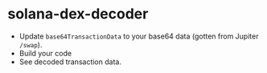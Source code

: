 # solana-dex-decoder

- Update `base64TransactionData` to your base64 data (gotten from Jupiter `/swap`).
- Build your code
- See decoded transaction data.
